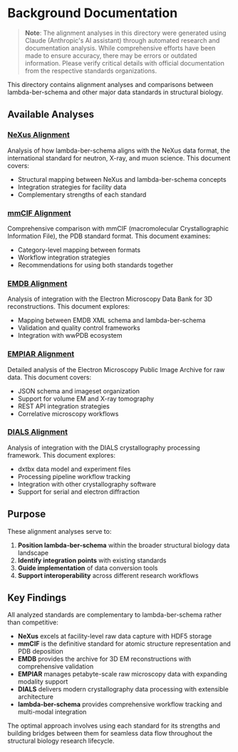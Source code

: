 # Background Documentation

> **Note**: The alignment analyses in this directory were generated using Claude (Anthropic's AI assistant) through automated research and documentation analysis. While comprehensive efforts have been made to ensure accuracy, there may be errors or outdated information. Please verify critical details with official documentation from the respective standards organizations.

This directory contains alignment analyses and comparisons between lambda-ber-schema and other major data standards in structural biology.

## Available Analyses

### [NeXus Alignment](nexus.md)
Analysis of how lambda-ber-schema aligns with the NeXus data format, the international standard for neutron, X-ray, and muon science. This document covers:
- Structural mapping between NeXus and lambda-ber-schema concepts
- Integration strategies for facility data
- Complementary strengths of each standard

### [mmCIF Alignment](mmcif.md)
Comprehensive comparison with mmCIF (macromolecular Crystallographic Information File), the PDB standard format. This document examines:
- Category-level mapping between formats
- Workflow integration strategies
- Recommendations for using both standards together

### [EMDB Alignment](emdb.md)
Analysis of integration with the Electron Microscopy Data Bank for 3D reconstructions. This document explores:
- Mapping between EMDB XML schema and lambda-ber-schema
- Validation and quality control frameworks
- Integration with wwPDB ecosystem

### [EMPIAR Alignment](empiar.md)
Detailed analysis of the Electron Microscopy Public Image Archive for raw data. This document covers:
- JSON schema and imageset organization
- Support for volume EM and X-ray tomography
- REST API integration strategies
- Correlative microscopy workflows

### [DIALS Alignment](dials.md)
Analysis of integration with the DIALS crystallography processing framework. This document explores:
- dxtbx data model and experiment files
- Processing pipeline workflow tracking
- Integration with other crystallography software
- Support for serial and electron diffraction

## Purpose

These alignment analyses serve to:
1. **Position lambda-ber-schema** within the broader structural biology data landscape
2. **Identify integration points** with existing standards
3. **Guide implementation** of data conversion tools
4. **Support interoperability** across different research workflows

## Key Findings

All analyzed standards are complementary to lambda-ber-schema rather than competitive:

- **NeXus** excels at facility-level raw data capture with HDF5 storage
- **mmCIF** is the definitive standard for atomic structure representation and PDB deposition
- **EMDB** provides the archive for 3D EM reconstructions with comprehensive validation
- **EMPIAR** manages petabyte-scale raw microscopy data with expanding modality support
- **DIALS** delivers modern crystallography data processing with extensible architecture
- **lambda-ber-schema** provides comprehensive workflow tracking and multi-modal integration

The optimal approach involves using each standard for its strengths and building bridges between them for seamless data flow throughout the structural biology research lifecycle.